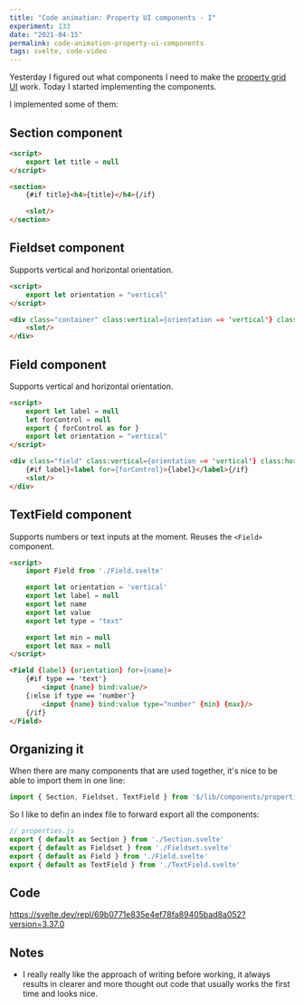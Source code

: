 ```yaml
---
title: "Code animation: Property UI components - I"
experiment: 133
date: "2021-04-15"
permalink: code-animation-property-ui-components
tags: svelte, code-video
---
```


Yesterday I figured out what components I need to make the [property grid UI](/posts/property-ui-dsl) work. Today I started implementing the components.

I implemented some of them:

## Section component

```html
<script>
	export let title = null
</script>

<section>
	{#if title}<h4>{title}</h4>{/if}

	<slot/>
</section>
```

## Fieldset component

Supports vertical and horizontal orientation.

```html
<script>
	export let orientation = "vertical"
</script>

<div class="container" class:vertical={orientation == 'vertical'} class:horizontal={orientation == 'horizontal'}>
	<slot/>
</div>
```

## Field component

Supports vertical and horizontal orientation.

```html
<script>
	export let label = null
	let forControl = null
	export { forControl as for }
	export let orientation = "vertical"
</script>

<div class="field" class:vertical={orientation == 'vertical'} class:horizontal={orientation == 'horizontal'} >
	{#if label}<label for={forControl}>{label}</label>{/if}
	<slot/>
</div>
```

## TextField component

Supports numbers or text inputs at the moment. Reuses the `<Field>` component.

```html
<script>
	import Field from './Field.svelte'

	export let orientation = 'vertical'
	export let label = null
	export let name
	export let value
	export let type = "text"

	export let min = null
	export let max = null
</script>

<Field {label} {orientation} for={name}>
	{#if type == 'text'}
		<input {name} bind:value/>
	{:else if type == 'number'}
		<input {name} bind:value type="number" {min} {max}/>
	{/if}
</Field>
```

## Organizing it

When there are many components that are used together, it's nice to be able to import them in one line:

```javascript
import { Section, Fieldset, TextField } from '$/lib/components/properties'
```

So I like to defin an index file to forward export all the components:

```javascript
// properties.js
export { default as Section } from './Section.svelte'
export { default as Fieldset } from './Fieldset.svelte'
export { default as Field } from './Field.svelte'
export { default as TextField } from './TextField.svelte'
```

## Code

https://svelte.dev/repl/69b0771e835e4ef78fa89405bad8a052?version=3.37.0

## Notes

- I really really like the approach of writing before working, it always results in clearer and more thought out code that usually works the first time and looks nice.
